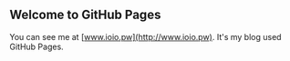 ## Welcome to GitHub Pages

You can see me at [www.ioio.pw](http://www.ioio.pw).
It's my blog used GitHub Pages.


